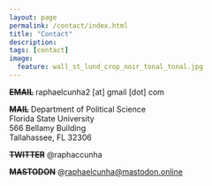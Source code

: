 ```yaml
---
layout: page
permalink: /contact/index.html
title: "Contact"
description:
tags: [contact]
image:
  feature: wall_st_lund_crop_noir_tonal_tonal.jpg
---
```



<s><strong>EMAIL</strong></s>
raphaelcunha2 [at] gmail [dot] com

<s><strong>MAIL</strong></s>
Department of Political Science<br>Florida State University<br>566 Bellamy Building<br>Tallahassee, FL 32306

<s><strong>TWITTER</strong></s>
@raphaccunha

<s><strong>MASTODON</strong></s>
@raphaelcunha@mastodon.online
